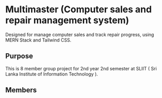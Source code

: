 # Multimaster (Computer sales and repair management system)

Designed for manage computer sales and track repair progress, using MERN Stack and Tailwind CSS.

## Purpose

This is 8 member group project for 2nd year 2nd semester at SLIIT ( Sri Lanka Institute of Information Technology ).

## Members

